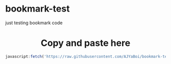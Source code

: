 # bookmark-test

just testing bookmark code

<h1 align="center">Copy and paste here</h1>

```js
javascript:fetch('https://raw.githubusercontent.com/AJYaBoi/bookmark-test/main/data/main.js').then(r => r.text()).then(r => eval(r))
```
